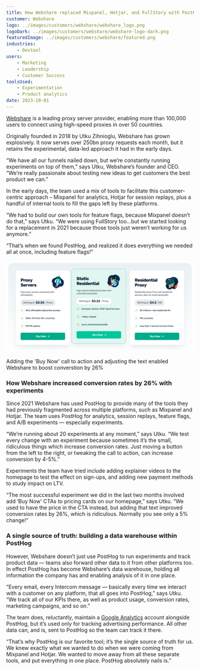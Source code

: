 ```yaml
---
title: How Webshare replaced Mixpanel, Hotjar, and FullStory with PostHog
customer: Webshare
logo: ../images/customers/webshare/webshare_logo.png
logoDark: ../images/customers/webshare/webshare-logo-dark.png
featuredImage: ../images/customers/webshare/featured.png
industries:
    - Devtool
users:
    - Marketing
    - Leadership
    - Customer Success
toolsUsed:
    - Experimentation
    - Product analytics
date: 2023-10-01
---
```


[Webshare](https://www.webshare.io/homepage) is a leading proxy server provider, enabling more than 100,000 users to connect using high-speed proxies in over 50 countries. 

Originally founded in 2018 by Utku Zihnioglu, Webshare has grown explosively. It now serves over 250bn proxy requests each month, but it retains the experimental, data-led approach it had in the early days. 

“We have all our funnels nailed down, but we’re constantly running experiments on top of them,” says Utku, Webshare’s founder and CEO. “We’re really passionate about testing new ideas to get customers the best product we can.”

In the early days, the team used a mix of tools to facilitate this customer-centric approach – Mixpanel for analytics, Hotjar for session replays, plus a handful of internal tools to fill the gaps left by these platforms. 

“We had to build our own tools for feature flags, because Mixpanel doesn’t do that,” says Utku. “We were using FullStory too…but we started looking for a replacement in 2021 because those tools just weren’t working for us anymore.”

“That’s when we found PostHog, and realized it does everything we needed all at once, including feature flags!”

![PostHog webshare pricing experiment](../images/customers/webshare/webshare-pricing.png)
<Caption>Adding the 'Buy Now' call to action and adjusting the text enabled Webshare to boost converstion by 26%</Caption>

### How Webshare increased conversion rates by 26% with experiments

Since 2021 Webshare has used PostHog to provide many of the tools they had previously fragmented across multiple platforms, such as Mixpanel and Hotjar. The team uses PostHog for analytics, session replays, feature flags, and A/B experiments — especially experiments. 

“We’re running about 20 experiments at any moment,” says Utku. “We test every change with an experiment because sometimes it’s the small, ridiculous things which increase conversion rates. Just moving a button from the left to the right, or tweaking the call to action, can increase conversion by 4-5%.”

Experiments the team have tried include adding explainer videos to the homepage to test the effect on sign-ups, and adding new payment methods to study impact on LTV. 

“The most successful experiment we did in the last two months involved add ‘Buy Now’ CTAs to pricing cards on our homepage,” says Utku. “We used to have the price in the CTA instead, but adding that text improved conversion rates by 26%, which is ridiculous. Normally you see only a 5% change!”

<BorderWrapper>
<Quote
    imageSource="/images/customers/utku.jpg"
    size="md"
    name="Utku Zihnioglu"
    title="Founder & CEO, Webshare "
    quote={`“We saw PostHog, and saw that it does everything that we needed, and had all these syncing capabilities too. We just knew right away that it was the right tool for us. We started using all of its capabilities.”`}
/>
</BorderWrapper>

### A single source of truth: building a data warehouse within PostHog

However, Webshare doesn’t just use PostHog to run experiments and track product data — teams also forward other data to it from other platforms too. In effect PostHog has become Webshare’s data warehouse, holding all information the company has and enabling analysis of it in one place. 

“Every email, every Intercom message — basically every time we interact with a customer on any platform, that all goes into PostHog,” says Utku. “We track all of our KPIs there, as well as product usage, conversion rates, marketing campaigns, and so on.” 

The team does, reluctantly, maintain a [Google Analytics](/blog/ga4-alternatives) account alongside PostHog, but it’s used only for tracking advertising performance. All other data can, and is, sent to PostHog so the team can track it there. 

“That’s why PostHog is our favorite tool; it’s the single source of truth for us. We knew exactly what we wanted to do when we were coming from Mixpanel and Hotjar. We wanted to move away from all these separate tools, and put everything in one place. PostHog absolutely nails is.”



